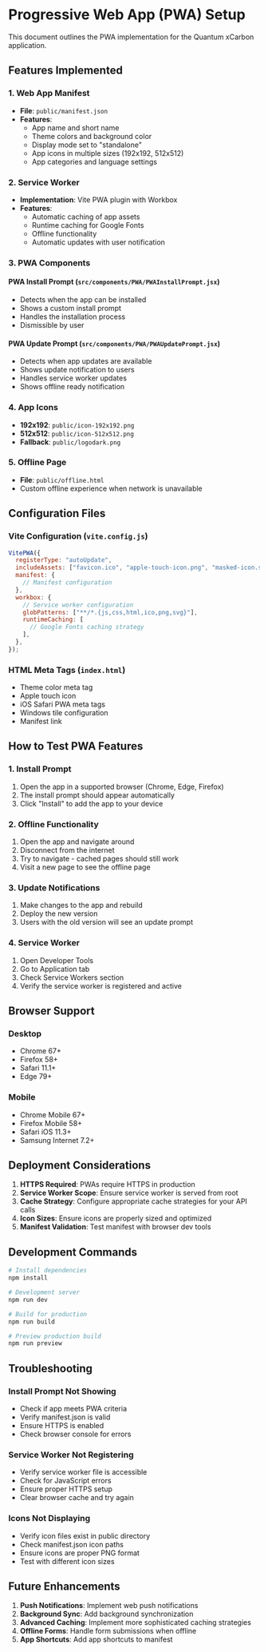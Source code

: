 # Progressive Web App (PWA) Setup

This document outlines the PWA implementation for the Quantum xCarbon application.

## Features Implemented

### 1. Web App Manifest

- **File**: `public/manifest.json`
- **Features**:
  - App name and short name
  - Theme colors and background color
  - Display mode set to "standalone"
  - App icons in multiple sizes (192x192, 512x512)
  - App categories and language settings

### 2. Service Worker

- **Implementation**: Vite PWA plugin with Workbox
- **Features**:
  - Automatic caching of app assets
  - Runtime caching for Google Fonts
  - Offline functionality
  - Automatic updates with user notification

### 3. PWA Components

#### PWA Install Prompt (`src/components/PWA/PWAInstallPrompt.jsx`)

- Detects when the app can be installed
- Shows a custom install prompt
- Handles the installation process
- Dismissible by user

#### PWA Update Prompt (`src/components/PWA/PWAUpdatePrompt.jsx`)

- Detects when app updates are available
- Shows update notification to users
- Handles service worker updates
- Shows offline ready notification

### 4. App Icons

- **192x192**: `public/icon-192x192.png`
- **512x512**: `public/icon-512x512.png`
- **Fallback**: `public/logodark.png`

### 5. Offline Page

- **File**: `public/offline.html`
- Custom offline experience when network is unavailable

## Configuration Files

### Vite Configuration (`vite.config.js`)

```javascript
VitePWA({
  registerType: "autoUpdate",
  includeAssets: ["favicon.ico", "apple-touch-icon.png", "masked-icon.svg"],
  manifest: {
    // Manifest configuration
  },
  workbox: {
    // Service worker configuration
    globPatterns: ["**/*.{js,css,html,ico,png,svg}"],
    runtimeCaching: [
      // Google Fonts caching strategy
    ],
  },
});
```

### HTML Meta Tags (`index.html`)

- Theme color meta tag
- Apple touch icon
- iOS Safari PWA meta tags
- Windows tile configuration
- Manifest link

## How to Test PWA Features

### 1. Install Prompt

1. Open the app in a supported browser (Chrome, Edge, Firefox)
2. The install prompt should appear automatically
3. Click "Install" to add the app to your device

### 2. Offline Functionality

1. Open the app and navigate around
2. Disconnect from the internet
3. Try to navigate - cached pages should still work
4. Visit a new page to see the offline page

### 3. Update Notifications

1. Make changes to the app and rebuild
2. Deploy the new version
3. Users with the old version will see an update prompt

### 4. Service Worker

1. Open Developer Tools
2. Go to Application tab
3. Check Service Workers section
4. Verify the service worker is registered and active

## Browser Support

### Desktop

- Chrome 67+
- Firefox 58+
- Safari 11.1+
- Edge 79+

### Mobile

- Chrome Mobile 67+
- Firefox Mobile 58+
- Safari iOS 11.3+
- Samsung Internet 7.2+

## Deployment Considerations

1. **HTTPS Required**: PWAs require HTTPS in production
2. **Service Worker Scope**: Ensure service worker is served from root
3. **Cache Strategy**: Configure appropriate cache strategies for your API calls
4. **Icon Sizes**: Ensure icons are properly sized and optimized
5. **Manifest Validation**: Test manifest with browser dev tools

## Development Commands

```bash
# Install dependencies
npm install

# Development server
npm run dev

# Build for production
npm run build

# Preview production build
npm run preview
```

## Troubleshooting

### Install Prompt Not Showing

- Check if app meets PWA criteria
- Verify manifest.json is valid
- Ensure HTTPS is enabled
- Check browser console for errors

### Service Worker Not Registering

- Verify service worker file is accessible
- Check for JavaScript errors
- Ensure proper HTTPS setup
- Clear browser cache and try again

### Icons Not Displaying

- Verify icon files exist in public directory
- Check manifest.json icon paths
- Ensure icons are proper PNG format
- Test with different icon sizes

## Future Enhancements

1. **Push Notifications**: Implement web push notifications
2. **Background Sync**: Add background synchronization
3. **Advanced Caching**: Implement more sophisticated caching strategies
4. **Offline Forms**: Handle form submissions when offline
5. **App Shortcuts**: Add app shortcuts to manifest
